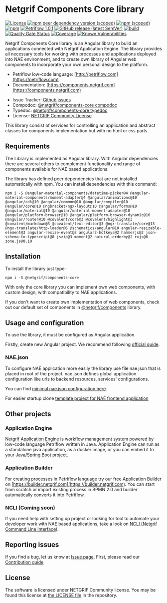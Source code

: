 # Netgrif Components Core library

[![License](https://img.shields.io/badge/license-NETGRIF%20Community%20License-green)](https://netgrif.com/engine/license)
[![npm peer dependency version (scoped)](https://img.shields.io/npm/dependency-version/@netgrif/components-core/peer/@angular/core?color=red)](https://www.angular.io/)
[![npm (scoped)](https://img.shields.io/npm/v/@netgrif/components-core)](https://www.npmjs.com/package/@netgrif/components-core)
[![npm](https://img.shields.io/npm/dt/@netgrif/components-core)](https://www.npmjs.com/package/@netgrif/components-core)
[![Petriflow 1.0.1](https://img.shields.io/badge/Petriflow-1.0.1-0aa8ff)](https://petriflow.com)
[![GitHub release (latest SemVer)](https://img.shields.io/github/v/release/netgrif/components?display_name=tag&sort=semver)](https://github.com/netgrif/components/releases)
[![build](https://github.com/netgrif/components/actions/workflows/master-build.yml/badge.svg)](https://github.com/netgrif/components/actions/workflows/master-build.yml)
[![Quality Gate Status](https://sonarcloud.io/api/project_badges/measure?project=netgrif_components&metric=alert_status)](https://sonarcloud.io/summary/new_code?id=netgrif_components)
[![Coverage](https://sonarcloud.io/api/project_badges/measure?project=netgrif_components&metric=coverage)](https://sonarcloud.io/dashboard?id=netgrif_components)
[![Known Vulnerabilities](https://snyk.io/test/github/netgrif/components/badge.svg)](https://snyk.io/test/github/netgrif/components)

Netgrif Components Core library is an Angular library to build an applications connected with Netgrif Application Engine.
The library provides all necessary tools for working with processes and applications deployed into NAE environment,
and to create own library of Angular web components to incorporate your own personal design to the platform.

* Petriflow low-code language: [http://petriflow.com](https://petriflow.com)
* Documentation: [https://components.netgrif.com](https://components.netgrif.com)
<!-- * Getting Started: [https://components.netgrif.com/get_started](https://components.netgrif.com/get_started) -->
* Issue Tracker: [Github issues](https://github.com/netgrif/components/issues)
* Compodoc: [@netgrif/components-core compodoc](https://components.netgrif.com/#/compodoc/components-core)
* Typedoc: [@netgrif/components-core typedoc](https://components.netgrif.com/#/typedoc/components-core)
* License: [NETGRIF Community License](https://github.com/netgrif/components/blob/master/LICENSE)

This library consist of services for controlling an application and abstract classes for components implementation
but with no html or css parts.



## Requirements

The Library is implemented as Angular library. With Angular dependencies there are several others to complement functionality and range of components available for
NAE based applications.

The library has defined peer dependencies that are not installed automatically with npm. You can install dependencies with this command:

```shell
npm i -S @angular-material-components/datetime-picker@4 @angular-material-components/moment-adapter@4 @angular/animations@10 @angular/cdk@10 @angular/common@10 @angular/compiler@10 @angular/core@10 @ngbracket/ngx-layout@10 @angular/forms@10 @angular/material@10 @angular/material-moment-adapter@10 @angular/platform-browser@10 @angular/platform-browser-dynamic@10 @angular/router@10 @covalent/core@3 @covalent/highlight@3 @covalent/markdown@3 @covalent/text-editor@3 @ngx-translate/core@13 @ngx-translate/http-loader@6 @schematics/angular@10 angular-resizable-element@3 angular-resize-event@2 angular2-hotkeys@2 hammerjs@2 json-schema-to-typescript@8 jszip@3 moment@2 natural-orderby@2 rxjs@6 zone.js@0.10
```

## Installation

To install the library just type:

```shell
npm i -S @netgrif/components-core
```

With only the core library you can implement own web components, with custom design, with compatibility to NAE applications.

If you don't want to create own implementation of web components, check out our default set of components in [@netgrif/components](https://github.com/netgrif/components/blob/master/projects/netgrif-components/README.md) library.

## Usage and configuration

To use the library, it must be configured as Angular application.

Firstly, create new Angular project. We recommend following [official guide](https://angular.io/guide/setup-local).


### NAE.json

To configure NAE application more easily the library use file nae.json that is placed in root of the project.
nae.json defines global application configuration like urls to backend resources, services' configurations.

You can find [minimal nae.json configuration here](docs/configuration/nae-minimal.json).

<!-- You can read more on how to configure complete [nae.json here](https://components.netgrif.com/#/configuration). -->

For easier startup clone [template project for NAE frontend application](https://github.com/netgrif/nae-frontend-application-starter)

<!-- For more information please read instructions in [Get Started](https://components.netgrif.com/#/get_started) -->

## Other projects

### Application Engine

[Netgrif Application Engine](https://github.com/netgrif/application-engine) is workflow management system powered by low-code language Petriflow written in Java.
Application Engine can run as a standalone java application, as a docker image, or you can embed it to your Java/Spring Boot project.

### Application Builder

For creating processes in Petriflow language try our free Application Builder on [https://builder.netgrif.com](https://builder.netgrif.com).
You can start from scratch or import existing process in BPMN 2.0 and builder automatically converts it into Petriflow.

### NCLI (Coming soon)

If you need help with setting up project or looking for tool to automate your developer work with NAE based applications,
take a look on [NCLI (Netgrif Command Line Interface)](https://github.com/netgrif/ncli).

## Reporting issues

If you find a bug, let us know at [Issue page](https://github.com/netgrif/components/issues). First, please read our [Contribution guide](https://github.com/netgrif/components/blob/master/CONTRIBUTING.md)

## License

The software is licensed under NETGRIF Community license. You may be found this license at [the LICENSE file](https://github.com/netgrif/components/blob/master/LICENSE) in the repository. 
